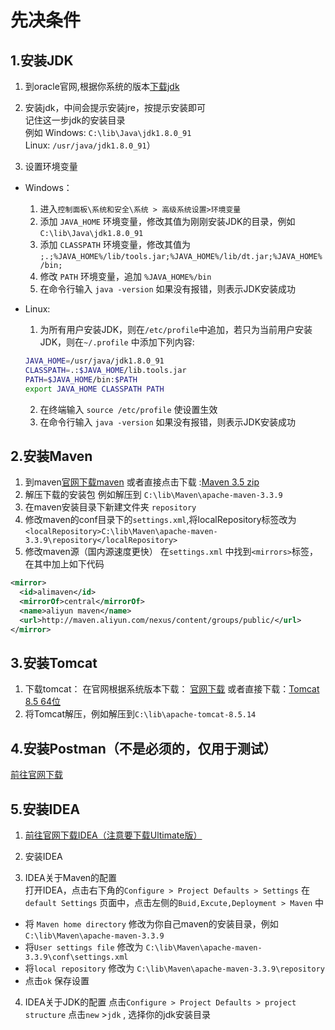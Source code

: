 # 先决条件


## 1.安装JDK

1. 到oracle官网,根据你系统的版本[下载jdk](http://www.oracle.com/technetwork/java/javase/downloads/jdk8-downloads-2133151.html)
2. 安装jdk，中间会提示安装jre，按提示安装即可  
记住这一步jdk的安装目录  
例如 Windows: `C:\lib\Java\jdk1.8.0_91`  
Linux: `/usr/java/jdk1.8.0_91`）  

3. 设置环境变量
- Windows： 
  1. 进入`控制面板\系统和安全\系统 > 高级系统设置>环境变量`
  2. 添加 `JAVA_HOME` 环境变量，修改其值为刚刚安装JDK的目录，例如 `C:\lib\Java\jdk1.8.0_91`
  3. 添加 `CLASSPATH` 环境变量，修改其值为 `;.;%JAVA_HOME%/lib/tools.jar;%JAVA_HOME%/lib/dt.jar;%JAVA_HOME%/bin;`
  4. 修改 `PATH` 环境变量，追加 `%JAVA_HOME%/bin`
  5. 在命令行输入 `java -version` 如果没有报错，则表示JDK安装成功
  
- Linux:
  1. 为所有用户安装JDK，则在`/etc/profile`中追加，若只为当前用户安装JDK，则在`~/.profile` 中添加下列内容:
  ```bash
  JAVA_HOME=/usr/java/jdk1.8.0_91
  CLASSPATH=.:$JAVA_HOME/lib.tools.jar
  PATH=$JAVA_HOME/bin:$PATH
  export JAVA_HOME CLASSPATH PATH
  ```
  2. 在终端输入 `source /etc/profile` 使设置生效
  3. 在命令行输入 `java -version` 如果没有报错，则表示JDK安装成功
  

## 2.安装Maven
1. 到maven[官网下载maven](http://maven.apache.org/download.cgi)
或者直接点击下载 :[Maven 3.5 zip](http://mirrors.tuna.tsinghua.edu.cn/apache/maven/maven-3/3.5.0/binaries/apache-maven-3.5.0-bin.zip)
2. 解压下载的安装包 例如解压到 `C:\lib\Maven\apache-maven-3.3.9`
3. 在maven安装目录下新建文件夹 `repository`
4. 修改maven的conf目录下的`settings.xml`,将localRepository标签改为 `<localRepository>C:\lib\Maven\apache-maven-3.3.9\repository</localRepository>`
5. 修改maven源（国内源速度更快）
在`settings.xml` 中找到`<mirrors>`标签，在其中加上如下代码
```xml
<mirror>  
  <id>alimaven</id>  
  <mirrorOf>central</mirrorOf>  
  <name>aliyun maven</name>  
  <url>http://maven.aliyun.com/nexus/content/groups/public/</url>  
</mirror>
```
## 3.安装Tomcat
1. 下载tomcat：
在官网根据系统版本下载： [官网下载](http://tomcat.apache.org/download-80.cgi)
或者直接下载：[Tomcat 8.5 64位](http://mirror.bit.edu.cn/apache/tomcat/tomcat-8/v8.5.14/bin/apache-tomcat-8.5.14-windows-x64.zip)
2. 将Tomcat解压，例如解压到`C:\lib\apache-tomcat-8.5.14`
## 4.安装Postman（不是必须的，仅用于测试）
[前往官网下载](https://www.getpostman.com/apps)
## 5.安装IDEA
1. [前往官网下载IDEA（注意要下载Ultimate版）](http://www.jetbrains.com/idea/#chooseYourEdition)
2. 安装IDEA

3. IDEA关于Maven的配置  
打开IDEA，点击右下角的`Configure > Project Defaults > Settings`
在`default Settings` 页面中，点击左侧的`Buid,Excute,Deployment > Maven` 中
- 将 `Maven home directory` 修改为你自己maven的安装目录，例如`C:\lib\Maven\apache-maven-3.3.9`
- 将`User settings file` 修改为 `C:\lib\Maven\apache-maven-3.3.9\conf\settings.xml`
- 将`local repository` 修改为 `C:\lib\Maven\apache-maven-3.3.9\repository`
- 点击`ok` 保存设置
4. IDEA关于JDK的配置
点击`Configure > Project Defaults > project structure` 
点击`new` >`jdk` , 选择你的jdk安装目录